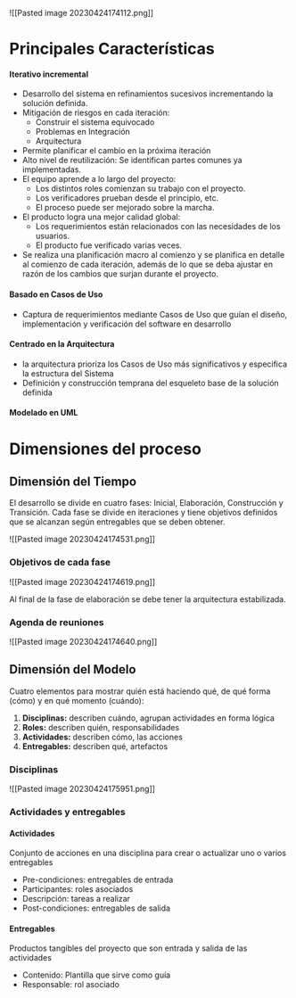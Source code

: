 ![[Pasted image 20230424174112.png]]

# Principales Características

#### **Iterativo incremental**
- Desarrollo del sistema en refinamientos sucesivos incrementando la solución definida.
- Mitigación de riesgos en cada iteración:
	- Construir el sistema equivocado
	- Problemas en Integración
	- Arquitectura
- Permite planificar el cambio en la próxima iteración
- Alto nivel de reutilización: 
	Se identifican partes comunes ya implementadas.
- El equipo aprende a lo largo del proyecto:
	- Los distintos roles comienzan su trabajo con el proyecto.
	- Los verificadores prueban desde el principio, etc.
	- El proceso puede ser mejorado sobre la marcha.
- El producto logra una mejor calidad global:
	- Los requerimientos están relacionados con las necesidades de los usuarios.
	- El producto fue verificado varias veces.
- Se realiza una planificación macro al comienzo y se planifica en detalle al comienzo de cada iteración, además de lo que se deba ajustar en razón de los cambios que surjan durante el proyecto.

#### **Basado en Casos de Uso**
- Captura de requerimientos mediante Casos de Uso que guían el diseño, implementación y verificación del software en desarrollo 

#### **Centrado en la Arquitectura**
- la arquitectura prioriza los Casos de Uso más significativos y especifica la estructura del Sistema
- Definición y construcción temprana del esqueleto base de la solución definida

#### **Modelado en UML**

# Dimensiones del proceso

## Dimensión del Tiempo

El desarrollo se divide en cuatro fases: Inicial, Elaboración, Construcción y Transición.
Cada fase se divide en iteraciones y tiene objetivos definidos que se alcanzan según entregables que se deben obtener.

![[Pasted image 20230424174531.png]]

### Objetivos de cada fase
![[Pasted image 20230424174619.png]]

Al final de la fase de elaboración se debe tener la arquitectura estabilizada.

### Agenda de reuniones
![[Pasted image 20230424174640.png]]

## Dimensión del Modelo

Cuatro elementos para mostrar quién está haciendo qué, de qué forma (cómo) y en qué momento (cuándo):
1. **Disciplinas:** describen cuándo, agrupan actividades en forma lógica
2. **Roles:** describen quién, responsabilidades
3. **Actividades:** describen cómo, las acciones
4. **Entregables:** describen qué, artefactos

### Disciplinas
![[Pasted image 20230424175951.png]]

### Actividades y entregables

#### Actividades
Conjunto de acciones en una disciplina para crear o actualizar uno o varios entregables
- Pre-condiciones: entregables de entrada
- Participantes: roles asociados
- Descripción: tareas a realizar
- Post-condiciones: entregables de salida

#### Entregables
Productos tangibles del proyecto que son entrada y salida de las actividades
- Contenido: Plantilla que sirve como guía
- Responsable: rol asociado

